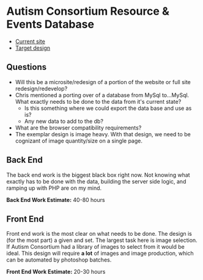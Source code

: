 # Autism Consortium Resource & Events Database

* [Current site](http://www.autismconsortium.org/resources-and-events/database)
* [Target design](https://www.1deg.org/)

## Questions
* Will this be a microsite/redesign of a portion of the website or full site redesign/redevelop?
* Chris mentioned a porting over of a database from MySql to…MySql. What exactly needs to be done to the data from it's current state?
  * Is this something where we could export the data base and use as is?
  * Any new data to add to the db?
* What are the browser compatibility requirements?
* The exemplar design is image heavy. With that design, we need to be cognizant of image quantity/size on a single page.

## Back End
The back end work is the biggest black box right now. Not knowing what exactly has to be done with the data, building the server side logic, and ramping up with PHP are on my mind.

**Back End Work Estimate:** 40-80 hours

## Front End
Front end work is the most clear on what needs to be done. The design is (for the most part) a given and set. The largest task here is image selection. If Autism Consortium had a library of images to select from it would be ideal. This design will require **a lot** of images and image production, which can be automated by photoshop batches.

**Front End Work Estimate:** 20-30 hours

